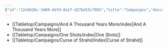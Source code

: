 ```yaml
---
{"id":"12c6626c-3469-4d7d-8a1f-d27bd15c7055","title":"Campaigns","description":"Tabletop Campaign overview.","publish":true,"date_created":"Tuesday, April 2nd 2024, 7:07:27 pm","date_modified":"Friday, April 26th 2024, 11:23:01 pm","editing_lock":true,"live_preview":true,"cssclasses":["mado-heading"],"path":"Tabletop/Campaigns/index.md","permalink":"/tabletop/campaigns/index/","PassFrontmatter":true}
---
```



- [[Tabletop/Campaigns/And A Thousand Years More/index\|And A Thousand Years More]]
- [[Tabletop/Campaigns/One Shots/index\|One Shots]]
- [[Tabletop/Campaigns/Curse of Strahd/index\|Curse of Strahd]]

